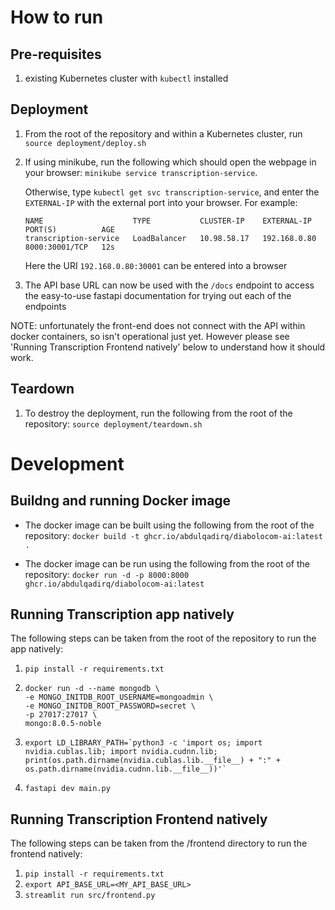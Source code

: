 # How to run
## Pre-requisites
1. existing Kubernetes cluster with `kubectl` installed

## Deployment
1. From the root of the repository and within a Kubernetes cluster, run `source deployment/deploy.sh`
2. If using minikube, run the following which should open the webpage in your browser: `minikube service transcription-service`.

    Otherwise, type `kubectl get svc transcription-service`, and enter the `EXTERNAL-IP` with the external port into your browser. For example:
    ```
    NAME                    TYPE           CLUSTER-IP    EXTERNAL-IP   PORT(S)          AGE
    transcription-service   LoadBalancer   10.98.58.17   192.168.0.80     8000:30001/TCP   12s
    ```
    Here the URI `192.168.0.80:30001` can be entered into a browser
3. The API base URL can now be used with the `/docs` endpoint to access the easy-to-use fastapi documentation for trying out each of the endpoints

NOTE: unfortunately the front-end does not connect with the API within docker containers, so isn't operational just yet. However please see 'Running Transcription Frontend natively' below to understand how it should work.

## Teardown
1. To destroy the deployment, run the following from the root of the repository: `source deployment/teardown.sh`

# Development
## Buildng and running Docker image
- The docker image can be built using the following from the root of the repository: `docker build -t ghcr.io/abdulqadirq/diabolocom-ai:latest .`

- The docker image can be run using the following from the root of the repository: `docker run -d -p 8000:8000 ghcr.io/abdulqadirq/diabolocom-ai:latest`

## Running Transcription app natively
The following steps can be taken from the root of the repository to run the app natively:
1. `pip install -r requirements.txt`
2.  ```
    docker run -d --name mongodb \
    -e MONGO_INITDB_ROOT_USERNAME=mongoadmin \
    -e MONGO_INITDB_ROOT_PASSWORD=secret \
    -p 27017:27017 \
    mongo:8.0.5-noble
    ```
3.  ```
    export LD_LIBRARY_PATH=`python3 -c 'import os; import nvidia.cublas.lib; import nvidia.cudnn.lib; print(os.path.dirname(nvidia.cublas.lib.__file__) + ":" + os.path.dirname(nvidia.cudnn.lib.__file__))'`
    ```
4. `fastapi dev main.py`

## Running Transcription Frontend natively
The following steps can be taken from the /frontend directory to run the frontend natively:
1. `pip install -r requirements.txt`
2. `export API_BASE_URL=<MY_API_BASE_URL>`
3. `streamlit run src/frontend.py`
